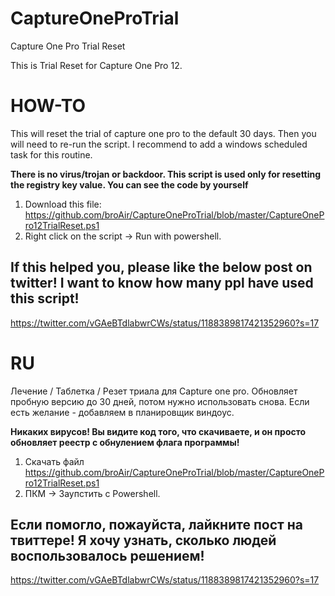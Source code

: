 # CaptureOneProTrial
Capture One Pro Trial Reset 

This is Trial Reset for Capture One Pro 12. 

# HOW-TO #

This will reset the trial of capture one pro to the default 30 days. 
Then you will need to re-run the script. 
I recommend to add a windows scheduled task for this routine.

**There is no virus/trojan or backdoor. This script is used only for resetting the registry key value. You can see the code by yourself**

1. Download this file: https://github.com/broAir/CaptureOneProTrial/blob/master/CaptureOnePro12TrialReset.ps1
2. Right click on the script -> Run with powershell. 


## If this helped you, please like the below post on twitter! I want to know how many ppl have used this script! ##
https://twitter.com/vGAeBTdlabwrCWs/status/1188389817421352960?s=17

# RU # 
Лечение / Таблетка / Резет триала для Capture one pro. 
Обновляет пробную версию до 30 дней, потом нужно использовать снова. 
Если есть желание - добавляем в планировщик виндоус.

**Никаких вирусов! Вы видите код того, что скачиваете, и он просто обновляет реестр с обнулением флага программы!**

1. Скачать файл https://github.com/broAir/CaptureOneProTrial/blob/master/CaptureOnePro12TrialReset.ps1
2. ПКМ -> Заупстить с Powershell. 

## Если помогло, пожауйста, лайкните пост на твиттере! Я хочу узнать, сколько людей воспользовалось решением! ##
https://twitter.com/vGAeBTdlabwrCWs/status/1188389817421352960?s=17

